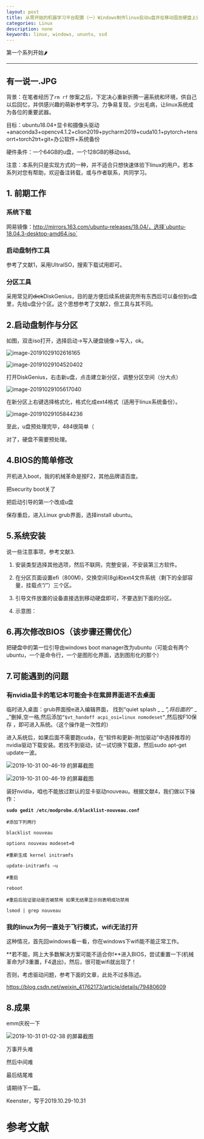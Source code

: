 ```yaml
---
layout: post
title: 从零开始的机器学习平台配置（一）Windows制作linux启动u盘并在移动固态硬盘上安装系统
categories: Linux
description: none
keywords: linux, windows, ununtu, ssd
---
```


第一个系列开始🌶

------



## 有一说一.JPG

背景：在笔者经历了`rm rf` 惨案之后，下定决心重新折腾一遍系统和环境，供自己以后回忆，并供感兴趣的萌新参考学习。力争易复现，少出毛病，让linux系统成为各位的重要武器。

目标：ubuntu18.04+显卡和摄像头驱动+anaconda3+opencv4.1.2+clion2019+pycharm2019+cuda10.1+pytorch+tensorrt+torch2trt+git+办公软件+系统备份

硬件条件：一个64GB的u盘，一个128GB的移动ssd。

注意：本系列只是实现方式的一种，并不适合只想快速体验下linux的用户。若本系列对您有帮助，欢迎备注转载，或与作者联系，共同学习。

## 1. 前期工作

### 系统下载

网易镜像：http://mirrors.163.com/ubuntu-releases/18.04/，选择`ubuntu-18.04.3-desktop-amd64.iso` 

### 启动盘制作工具

参考了文献1，采用UltraISO，搜索下载试用即可。

### 分区工具

采用常见的~~dick~~DiskGenius，目的是方便后续系统装完所有东西后可以备份到u盘里，先给u盘分个区。这个思想参考了文献2，但工具与其不同。

## 2.启动盘制作与分区

如图，双击iso打开，选择启动→写入硬盘镜像→写入，ok。

![image-20191029102616165](2019-10-29-ML_on_Linux_1_install_OS.assets/image-20191029102616165.png)

![image-20191029104520402](2019-10-29-ML_on_Linux_1_install_OS.assets/image-20191029104520402.png)

打开DiskGenius，右击新u盘，点击建立新分区，调整分区空间（分大点）

![image-20191029105617040](2019-10-29-ML_on_Linux_1_install_OS.assets/image-20191029105617040.png)

在新分区上右键选择格式化，格式化成ext4格式（适用于linux系统备份）。

![image-20191029105844236](2019-10-29-ML_on_Linux_1_install_OS.assets/image-20191029105844236.png)

至此，u盘预处理完毕，484很简单（

对了，硬盘不需要预处理。

## 4.BIOS的简单修改

开机进入boot，我的机械革命是按F2，其他品牌请百度。

把security boot关了

把启动引导的第一个改成u盘

保存重启，进入Linux grub界面，选择install ubuntu。

## 5.系统安装

说一些注意事项，参考文献3.

1. 安装类型选择其他选项，然后不联网，完整安装，不安装第三方软件。

2.  在分区页面设置efi（800M)，交换空间(8g)和ext4文件系统（剩下的全部容量，挂载点“/”）三个区。
3. 引导文件放置的设备直接选到移动硬盘即可，不要选到下面的分区。
4. 示意图：

## 6.再次修改BIOS（该步骤还需优化）

把硬盘中的第一位引导由windows boot manager改为ubuntu（可能会有两个ubuntu，一个是命令行，一个是图形化界面，选到图形化的那个）

## 7.可能遇到的问题

### 有nvidia显卡的笔记本可能会卡在紫屏界面进不去桌面

临时进入桌面：grub界面按e进入编辑界面， 找到“quiet splash _ _ _”,将后面的“_ _ _”删掉,空一格,然后添加`“$vt_handoff acpi_osi=linux nomodeset”`,然后按F10保存 ，即可进入系统。（这个操作是一次性的）

进入系统后，如果后面不需要跑cuda，在“软件和更新-附加驱动”中选择推荐的nvidia驱动下载安装。若找不到驱动，试一试切换下载源，然后sudo apt-get update一波。

![2019-10-31 00-46-19 的屏幕截图](2019-10-29-ML_on_Linux_1_install_OS.assets/2019-10-31%2000-46-19%20%E7%9A%84%E5%B1%8F%E5%B9%95%E6%88%AA%E5%9B%BE.png)

![2019-10-31 00-46-19 的屏幕截图](2019-10-29-ML_on_Linux_1_install_OS.assets/2019-10-31%2000-46-19%20%E7%9A%84%E5%B1%8F%E5%B9%95%E6%88%AA%E5%9B%BE-1572454271471.png)

装好nvidia，咱也不能放过默认的显卡驱动nouveau。根据文献4，我们做以下操作：

 **`sudo gedit /etc/modprobe.d/blacklist-nouveau.conf`**

`#添加下列两行`

`blacklist nouveau`

`options nouveau modeset=0`

`#重新生成 kernel initramfs`

`update-initramfs –u`

`#重启`

`reboot`

`#重启后验证驱动是否被禁用 如果无结果显示则表明成功禁用`

`lsmod | grep nouveau`

### 我的linux为何一直处于飞行模式，wifi无法打开

这种情况，首先回windows看一看，你在windows下wifi能不能正常工作。

**若不能，网上大多数解决方案可能不适合你!**进入BIOS，尝试重置一下(机械革命为F3重置，F4退出)，然后，很可能wifi就出现了！

否则，考虑驱动问题，参考下面的文章，此处不过多陈述。

https://blog.csdn.net/weixin_41762173/article/details/79480609

## 8.成果

emm庆祝一下

![2019-10-31 01-02-38 的屏幕截图](2019-10-29-ML_on_Linux_1_install_OS.assets/2019-10-31%2001-02-38%20%E7%9A%84%E5%B1%8F%E5%B9%95%E6%88%AA%E5%9B%BE.png)

万事开头难

然后中间难

最后结尾难

请期待下一篇。

Keenster，写于2019.10.29-10.31

# 参考文献

[1]: https://blog.csdn.net/neptune4751/article/details/79146885	"win10下制作Ubuntu16.04的U盘安装盘"
[2]: https://www.cnblogs.com/lemos/p/8297071.html	"linux 系统全盘备份"
[3]: https://blog.csdn.net/weixin_44001854/article/details/84896333	"给移动硬盘装上LINUX全攻略"

[4]: https://blog.csdn.net/qq805934132/article/details/82909759	"Ubuntu禁用nouveau驱动"

